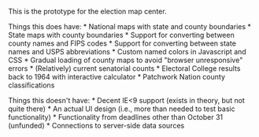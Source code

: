 This is the prototype for the election map center.

Things this does have:
    * National maps with state and county boundaries
    * State maps with county boundaries
    * Support for converting between county names and FIPS codes
    * Support for converting between state names and USPS abbreviations
    * Custom named colors in Javascript and CSS
    * Gradual loading of county maps to avoid "browser unresponsive" errors
    * (Relatively) current senatorial counts
    * Electoral College results back to 1964 with interactive calculator
    * Patchwork Nation county classifications

Things this doesn't have:
    * Decent IE<9 support (exists in theory, but not quite there)
    * An actual UI design (i.e., more than needed to test basic functionality)
    * Functionality from deadlines other than October 31 (unfunded)
    * Connections to server-side data sources
